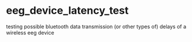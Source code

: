 # eeg_device_latency_test
testing possible bluetooth data transmission (or other types of) delays of a wireless eeg device
